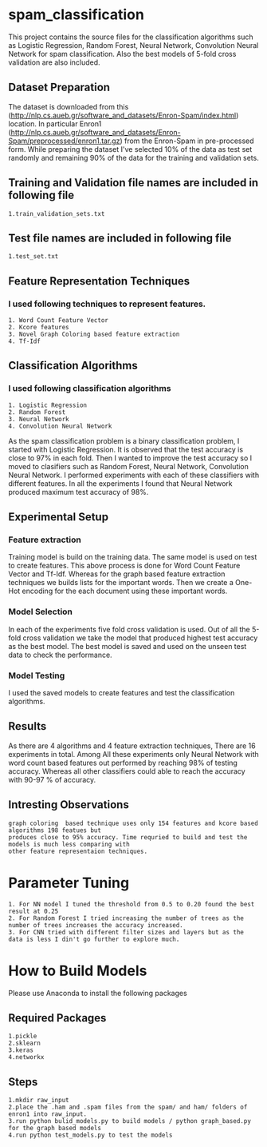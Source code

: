 # spam_classification
This project contains the source files for the classification algorithms such as
Logistic Regression, Random Forest, Neural Network, Convolution Neural Network for
spam classification. Also the best models of 5-fold cross validation are also included.


## Dataset Preparation
The dataset is downloaded from this (http://nlp.cs.aueb.gr/software_and_datasets/Enron-Spam/index.html) location. In particular
Enron1 (http://nlp.cs.aueb.gr/software_and_datasets/Enron-Spam/preprocessed/enron1.tar.gz) from the Enron-Spam in pre-processed form.
While preparing the dataset I've selected  10% of the data as test set randomly and remaining 90% of the data  for the training and validation sets.

## Training and Validation file names are included in following file
    1.train_validation_sets.txt
## Test file names are included in following file
    1.test_set.txt

## Feature Representation Techniques
### I used following techniques to represent features.
    1. Word Count Feature Vector
    2. Kcore features
    3. Novel Graph Coloring based feature extraction
    4. Tf-Idf


## Classification Algorithms
### I used following classification algorithms
    1. Logistic Regression
    2. Random Forest
    3. Neural Network
    4. Convolution Neural Network

As the spam classification problem is a binary classification problem, I started with
Logistic Regression. It is observed that the test accuracy is close to 97% in each fold. Then I wanted to improve the
test accuracy so I moved to clasifiers such as Random Forest, Neural Network, Convolution Neural Network. I performed experiments
with each of these classifiers with different features. In all the experiments I found that Neural Network produced maximum test accuracy of 98%.

## Experimental Setup
### Feature extraction
Training model is build on the training data. The same model is used on test to create features. This above process is done for Word Count Feature Vector and Tf-Idf. Whereas for the
graph based feature extraction techniques we builds lists for the important words. Then we create a One-Hot encoding for the each document using these important words.
### Model Selection
In each of the experiments five fold cross validation is used. Out of all the 5-fold cross validation we take the model that produced
highest test accuracy as the best model. The best model is saved and used on the unseen test data to check the performance.
### Model Testing
I used the saved models to create features and test the classification algorithms.

## Results
As there are 4 algorithms and 4 feature extraction techniques, There are 16 experiments in total.
Among All these experiments only Neural Network with word count based features out performed by reaching 98% of testing accuracy.
Whereas all other classifiers could able to reach the accuracy with 90-97 % of accuracy.

## Intresting Observations
    graph coloring  based technique uses only 154 features and kcore based algorithms 198 featues but
    produces close to 95% accuracy. Time requried to build and test the models is much less comparing with
    other feature representaion techniques.

# Parameter Tuning
    1. For NN model I tuned the threshold from 0.5 to 0.20 found the best result at 0.25
    2. For Random Forest I tried increasing the number of trees as the number of trees increases the accuracy increased.
    3. For CNN tried with different filter sizes and layers but as the data is less I din't go further to explore much.


# How to Build Models
Please use Anaconda to install the following packages
## Required Packages
    1.pickle
    2.sklearn
    3.keras
    4.networkx
## Steps
    1.mkdir raw_input
    2.place the .ham and .spam files from the spam/ and ham/ folders of enron1 into raw_input.
    3.run python bulid_models.py to build models / python graph_based.py for the graph based models
    4.run python test_models.py to test the models

